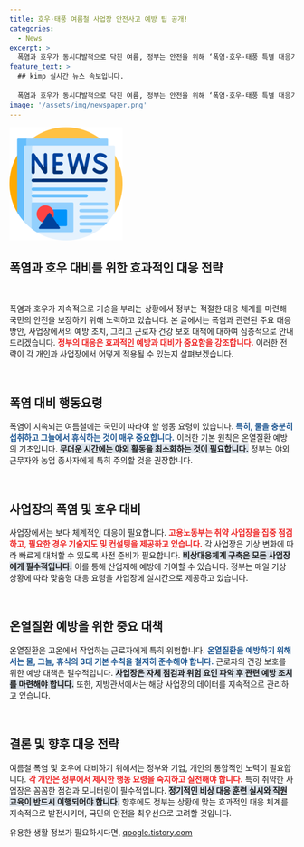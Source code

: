 ```yaml
---
title: 호우·태풍 여름철 사업장 안전사고 예방 팁 공개!
categories:
  - News
excerpt: >
  폭염과 호우가 동시다발적으로 닥친 여름, 정부는 안전을 위해 ‘폭염·호우·태풍 특별 대응기간’을 선언하고 취약 사업장을 집중 점검합니다. 안전하고 건강한 여름을 위한 필수 지침을 확인하세요!
feature_text: >
  ## kimp 실시간 뉴스 속보입니다.

  폭염과 호우가 동시다발적으로 닥친 여름, 정부는 안전을 위해 ‘폭염·호우·태풍 특별 대응기간’을 선언하고 취약 사업장을 집중 점검합니다. 안전하고 건강한 여름을 위한 필수 지침을 확인하세요!
image: '/assets/img/newspaper.png'
---
```


<p><img src="/assets/img/newspaper.png" alt="kimplant 속보" /></p>

<h2 data-ke-size="size26">폭염과 호우 대비를 위한 효과적인 대응 전략</h2>

<p data-ke-size="size16">&nbsp;</p> 

<p>폭염과 호우가 지속적으로 기승을 부리는 상황에서 정부는 적절한 대응 체계를 마련해 국민의 안전을 보장하기 위해 노력하고 있습니다. 본 글에서는 폭염과 관련된 주요 대응 방안, 사업장에서의 예방 조치, 그리고 근로자 건강 보호 대책에 대하여 심층적으로 안내드리겠습니다. <b><span style="color: #ee2323;">정부의 대응은 효과적인 예방과 대비가 중요함을 강조합니다.</span></b> 이러한 전략이 각 개인과 사업장에서 어떻게 적용될 수 있는지 살펴보겠습니다.  </p>

<p data-ke-size="size16">&nbsp;</p> 

<h2 data-ke-size="size26">폭염 대비 행동요령</h2>

<p>폭염이 지속되는 여름철에는 국민이 따라야 할 행동 요령이 있습니다. <b><span style="color: #1a5490;">특히, 물을 충분히 섭취하고 그늘에서 휴식하는 것이 매우 중요합니다.</span></b> 이러한 기본 원칙은 온열질환 예방의 기초입니다. <b><span style="background-color: #21538527;">무더운 시간에는 야외 활동을 최소화하는 것이 필요합니다.</span></b> 정부는 야외 근무자와 농업 종사자에게 특히 주의할 것을 권장합니다.  </p>

<p data-ke-size="size16">&nbsp;</p> 

<h2 data-ke-size="size26">사업장의 폭염 및 호우 대비</h2>

<p>사업장에서는 보다 체계적인 대응이 필요합니다. <b><span style="color: #ee2323;">고용노동부는 취약 사업장을 집중 점검하고, 필요한 경우 기술지도 및 컨설팅을 제공하고 있습니다.</span></b> 각 사업장은 기상 변화에 따라 빠르게 대처할 수 있도록 사전 준비가 필요합니다. <b><span style="background-color: #21538527;">비상대응체계 구축은 모든 사업장에게 필수적입니다.</span></b> 이를 통해 산업재해 예방에 기여할 수 있습니다. 정부는 매일 기상 상황에 따라 맞춤형 대응 요령을 사업장에 실시간으로 제공하고 있습니다. </p>

<p data-ke-size="size16">&nbsp;</p> 

<h2 data-ke-size="size26">온열질환 예방을 위한 중요 대책</h2>

<p>온열질환은 고온에서 작업하는 근로자에게 특히 위험합니다. <b><span style="color: #1a5490;">온열질환을 예방하기 위해서는 물, 그늘, 휴식의 3대 기본 수칙을 철저히 준수해야 합니다.</span></b> 근로자의 건강 보호를 위한 예방 대책은 필수적입니다. <b><span style="background-color: #21538527;">사업장은 자체 점검과 위험 요인 파악 후 관련 예방 조치를 마련해야 합니다.</span></b> 또한, 지방관서에서는 해당 사업장의 데이터를 지속적으로 관리하고 있습니다.</p>

<p data-ke-size="size16">&nbsp;</p> 

<h2 data-ke-size="size26">결론 및 향후 대응 전략</h2>

<p>여름철 폭염 및 호우에 대비하기 위해서는 정부와 기업, 개인의 통합적인 노력이 필요합니다. <b><span style="color: #ee2323;">각 개인은 정부에서 제시한 행동 요령을 숙지하고 실천해야 합니다.</span></b> 특히 취약한 사업장은 꼼꼼한 점검과 모니터링이 필수적입니다. <b><span style="background-color: #21538527;">정기적인 비상 대응 훈련 실시와 직원 교육이 반드시 이행되어야 합니다.</span></b> 향후에도 정부는 상황에 맞는 효과적인 대응 체계를 지속적으로 발전시키며, 국민의 안전을 최우선으로 고려할 것입니다.</p>
유용한 생활 정보가 필요하시다면, <a href="https://qoogle.tistory.com" rel="dofollow">qoogle.tistory.com</a>


